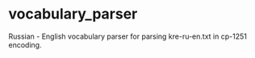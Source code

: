 # vocabulary_parser
Russian - English vocabulary parser for parsing kre-ru-en.txt in cp-1251 encoding.

